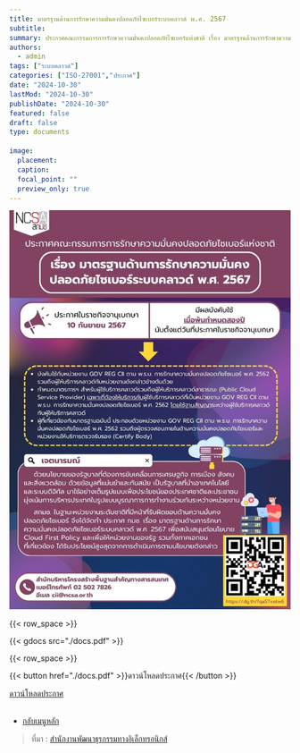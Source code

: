 ```yaml
---
title: มาตรฐานด้านการรักษาความมั่นคงปลอดภัยไซเบอร์ระบบคลาวด์ พ.ศ. 2567
subtitle: 
summary: ประกาศคณะกรรมการการรักษาความมั่นคงปลอดภัยไซเบอร์แห่งชาติ เรื่อง มาตรฐานด้านการรักษาความมั่นคงปลอดภัยไซเบอร์ระบบคลาวด์ พ.ศ. 2567
authors:
  - admin
tags: ["ระบบคลาวด์"]
categories: ["ISO-27001","ประกาศ"]
date: "2024-10-30"
lastMod: "2024-10-30"
publishDate: "2024-10-30"
featured: false
draft: false
type: documents

image:
  placement:
  caption:
  focal_point: ""
  preview_only: true
---
```


![](Cloud-cyber-security-standards-2024.jpg)



{{< row_space >}}

{{< gdocs src="./docs.pdf" >}}

{{< row_space >}}



{{< button href="./docs.pdf" >}}ดาวน์โหลดประกาศ{{< /button >}} 




<div class="article-tags">
<a class="badge badge-danger" href="./docs.pdf" target="_blank" id="download_files_new">ดาวน์โหลดประกาศ</a>

</div>
 <br>


- [กลับเมนูหลัก](../../section/)

> ที่มา : [สำนักงานพัฒนาธุรกรรมทางอิเล็กทรอนิกส์](https://drive.ncsa.or.th/s/rPWACibPZKsRocm?)